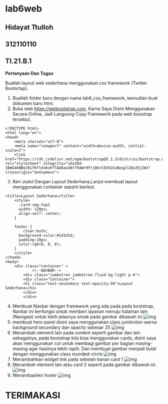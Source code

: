 # lab6web
## Hidayat Ttulloh
## 312110110
## TI.21.B.1

<b>Pertanyaan Dan Tugas</b>

Buatlah layout web sederhana menggunakan css framework (Twitter Bootsrtap).
1. Buatlah folder baru dengan nama lab6_css_framework, kemudian buat dokumen baru html.
2. Buka web https://getbootstrap.com, Karna Saya Disini Menggunakan Secara Online, Jadi Langsung Copy Framework pada web boostrap tersebut.
```
<!DOCTYPE html>
<html lang="en">
<head>
    <meta charset="utf-8">
    <meta name="viewport" content="width=device-width, initial-scale=1">
	<link href="https://cdn.jsdelivr.net/npm/bootstrap@5.1.3/dist/css/bootstrap.min.css" rel="stylesheet" integrity="sha384-1BmE4kWBq78iYhFldvKuhfTAU6auU8tT94WrHftjDbrCEXSU1oBoqyl2QvZ6jIW3" crossorigin="anonymous">
```
3.  Beri Judul Dengan Layout Sederhana,Lanjut membuat layout menggunakan container seperti berikut.
``` 
<title>Layout Sederhana</title>
	<style>
	  .card-img-top{
	  width: 120px;
	  align-self: center;
	}

	footer {
		clear:both;
	  background-color:#1d1d1d; 
	  padding:10px;
	  color:rgb(0, 0, 0);
	}
	</style>
</head>
<body>
	<div class="container" >
            <!--NAVBAR-->
		<div class="jumbotron jumbotron-fluid bg-light p-4">
		<div class="container">
		<h1 class="text-secondary text-opacity-50">Layout Sederhana</h1>
		</div>
		</div>
```
4. Membuat Navbar dengan framework yang ada pada pada bootstrap, Navbar ini berfungsi untuk memberi layanan menuju halaman lain (Navigasi) untuk lebih jelasnya simak pada gambar dibawah ini
![img](SS/s1.png)
5. membuat hero panel disini saya menggunakan class jumbroton warna background secondary dan opacity sebesar 25 
![img](SS/s2.png)
6. Menambah element lain pada content seperti gambar dan lain sebagainya, pada bootstrap kita bisa menggunakan cards, disini saya akan menggunakan col untuk membagi gambar per bagian masing-masing agar hasilnya lebih rapih. Dan membuat gambar menjadi bulat dengan menggunakan class rounded-circle
![img](SS/s3.png)
7. Menambahkan widget link pada sebelah kanan card 1
![img](SS/s5.png)
8. Menambah element lain atau card 2 seperti pada gambar dibawah ini
![img](SS/s4.png)
9. Menambaahkn footer
![img](SS/s6.png)
# TERIMAKASI